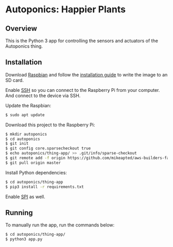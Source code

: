 # Autoponics: Happier Plants

## Overview

This is the Python 3 app for controlling the sensors and actuators of the Autoponics thing.

## Installation

Download [Raspbian](https://www.raspberrypi.org/downloads/raspbian/) and follow the [installation guide](https://www.raspberrypi.org/documentation/installation/installing-images/README.md) to write the image to an SD card.

Enable [SSH](https://www.raspberrypi.org/documentation/remote-access/ssh/) so you can connect to the Raspberry Pi from your computer. And connect to the device via SSH.

Update the Raspbian:
```sh
$ sudo apt update
````

Download this project to the Raspberry Pi:
```sh
$ mkdir autoponics
$ cd autoponics
$ git init
$ git config core.sparsecheckout true
$ echo autoponics/thing-app/ >> .git/info/sparse-checkout
$ git remote add -f origin https://github.com/mikeapted/aws-builders-fair-projects
$ git pull origin master
```

Install Python dependencies:
```sh
$ cd autoponics/thing-app
$ pip3 install -r requirements.txt
```

Enable [SPI](https://www.raspberrypi.org/documentation/hardware/raspberrypi/spi/README.md) as well.

## Running

To manually run the app, run the commands below:

```sh
$ cd autoponics/thing-app/
$ python3 app.py
```
